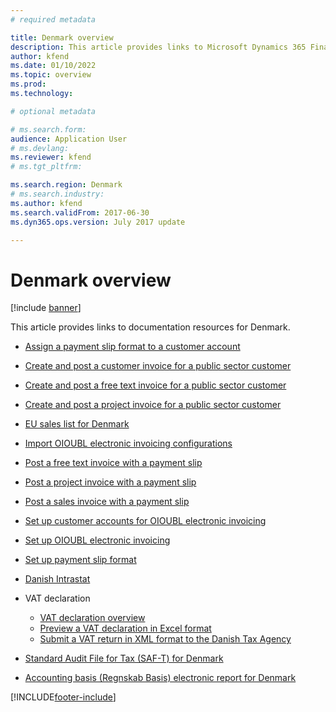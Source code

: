 ```yaml
---
# required metadata

title: Denmark overview
description: This article provides links to Microsoft Dynamics 365 Finance documentation resources for Denmark. 
author: kfend
ms.date: 01/10/2022
ms.topic: overview
ms.prod: 
ms.technology: 

# optional metadata

# ms.search.form: 
audience: Application User
# ms.devlang: 
ms.reviewer: kfend
# ms.tgt_pltfrm: 

ms.search.region: Denmark
# ms.search.industry: 
ms.author: kfend
ms.search.validFrom: 2017-06-30
ms.dyn365.ops.version: July 2017 update

---
```


# Denmark overview

[!include [banner](../../includes/banner.md)]

This article provides links to documentation resources for Denmark. 

- [Assign a payment slip format to a customer account](assign-payment-slip-format-customer-account.md)
- [Create and post a customer invoice for a public sector customer](create-post-customer-invoice-public-sector-customer.md)
- [Create and post a free text invoice for a public sector customer](create-post-free-text-invoice-public-sector-customer.md)
- [Create and post a project invoice for a public sector customer](create-post-project-invoice-public-sector-customer.md)
- [EU sales list for Denmark](emea-dnk-eu-sales-list.md)
- [Import OIOUBL electronic invoicing configurations](import-oioubl-electronic-invoicing-configurations.md)
- [Post a free text invoice with a payment slip](post-free-text-invoice-payment-slip.md)
- [Post a project invoice with a payment slip](post-project-invoice-payment-slip.md)
- [Post a sales invoice with a payment slip](post-sales-invoice-payment-slip.md)
- [Set up customer accounts for OIOUBL electronic invoicing](set-up-customer-accounts-oioubl-electronic-invoicing.md)
- [Set up OIOUBL electronic invoicing](set-up-oioubl-electronic-invoicing.md)
- [Set up payment slip format](set-up-payment-slip-format.md)
- [Danish Intrastat](emea-dnk-intrastat.md)
- VAT declaration

    - [VAT declaration overview](emea-dnk-vat-declaration-denmark.md)
    - [Preview a VAT declaration in Excel format](emea-dnk-vat-declaration-preview.md)
    - [Submit a VAT return in XML format to the Danish Tax Agency](emea-dnk-vat-declaration-submission.md)

- [Standard Audit File for Tax (SAF-T) for Denmark](emea-dnk-saf-t.md)
- [Accounting basis (Regnskab Basis) electronic report for Denmark](emea-dnk-accounting-basis.md)


[!INCLUDE[footer-include](../../../includes/footer-banner.md)]
